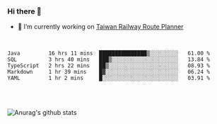 ### Hi there 👋

- 🔭 I’m currently working on [Taiwan Railway Route Planner](https://github.com/Taiwan-Railway-Route-Planner)

<br/>

<!--START_SECTION:waka-->
```text
Java         16 hrs 11 mins  ███████████████▒░░░░░░░░░   61.00 % 
SQL          3 hrs 40 mins   ███▒░░░░░░░░░░░░░░░░░░░░░   13.84 % 
TypeScript   2 hrs 22 mins   ██▒░░░░░░░░░░░░░░░░░░░░░░   08.93 % 
Markdown     1 hr 39 mins    █▓░░░░░░░░░░░░░░░░░░░░░░░   06.24 % 
YAML         1 hr 2 mins     █░░░░░░░░░░░░░░░░░░░░░░░░   03.91 % 
```
<!--END_SECTION:waka-->

<br/>
<br/>

![Anurag's github stats](https://github-readme-stats.vercel.app/api?username=DepickereSven&show_icons=true&theme=tokyonight)



<!--
**DepickereSven/DepickereSven** is a ✨ _special_ ✨ repository because its `README.md` (this file) appears on your GitHub profile.

Here are some ideas to get you started:

- 🔭 I’m currently working on ...
- 🌱 I’m currently learning ...
- 👯 I’m looking to collaborate on ...
- 🤔 I’m looking for help with ...
- 💬 Ask me about ...
- 📫 How to reach me: ...
- 😄 Pronouns: ...
- ⚡ Fun fact: ...
-->
